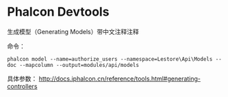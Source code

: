 # Phalcon Devtools
生成模型（Generating Models）带中文注释注释


命令：
```
phalcon model --name=authorize_users --namespace=Lestore\Api\Models --doc --mapcolumn --output=modules/api/models
```

具体参数：
http://docs.iphalcon.cn/reference/tools.html#generating-controllers
